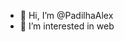 - 👋 Hi, I’m @PadilhaAlex
- 👀 I’m interested in web


<!---
PadilhaAlex/PadilhaAlex is a ✨ special ✨ repository because its `README.md` (this file) appears on your GitHub profile.
You can click the Preview link to take a look at your changes.
--->
